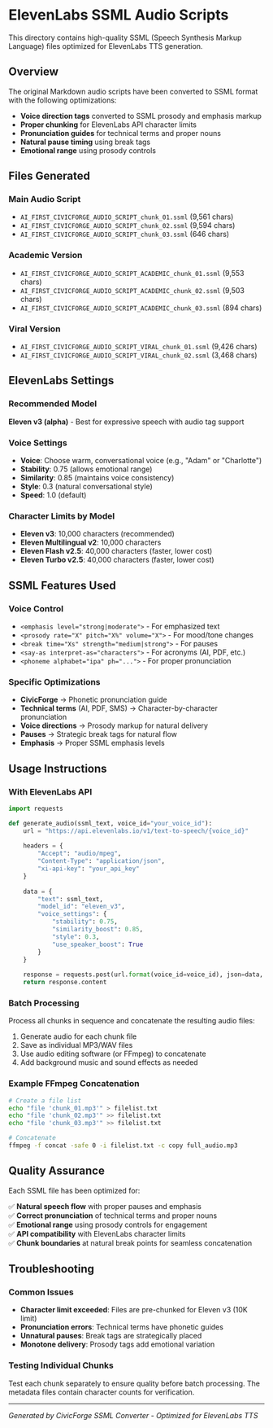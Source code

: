# ElevenLabs SSML Audio Scripts

This directory contains high-quality SSML (Speech Synthesis Markup Language) files optimized for ElevenLabs TTS generation.

## Overview

The original Markdown audio scripts have been converted to SSML format with the following optimizations:

- **Voice direction tags** converted to SSML prosody and emphasis markup
- **Proper chunking** for ElevenLabs API character limits
- **Pronunciation guides** for technical terms and proper nouns
- **Natural pause timing** using break tags
- **Emotional range** using prosody controls

## Files Generated

### Main Audio Script
- `AI_FIRST_CIVICFORGE_AUDIO_SCRIPT_chunk_01.ssml` (9,561 chars)
- `AI_FIRST_CIVICFORGE_AUDIO_SCRIPT_chunk_02.ssml` (9,594 chars)  
- `AI_FIRST_CIVICFORGE_AUDIO_SCRIPT_chunk_03.ssml` (646 chars)

### Academic Version
- `AI_FIRST_CIVICFORGE_AUDIO_SCRIPT_ACADEMIC_chunk_01.ssml` (9,553 chars)
- `AI_FIRST_CIVICFORGE_AUDIO_SCRIPT_ACADEMIC_chunk_02.ssml` (9,503 chars)
- `AI_FIRST_CIVICFORGE_AUDIO_SCRIPT_ACADEMIC_chunk_03.ssml` (894 chars)

### Viral Version
- `AI_FIRST_CIVICFORGE_AUDIO_SCRIPT_VIRAL_chunk_01.ssml` (9,426 chars)
- `AI_FIRST_CIVICFORGE_AUDIO_SCRIPT_VIRAL_chunk_02.ssml` (3,468 chars)

## ElevenLabs Settings

### Recommended Model
**Eleven v3 (alpha)** - Best for expressive speech with audio tag support

### Voice Settings
- **Voice**: Choose warm, conversational voice (e.g., "Adam" or "Charlotte")
- **Stability**: 0.75 (allows emotional range)
- **Similarity**: 0.85 (maintains voice consistency)  
- **Style**: 0.3 (natural conversational style)
- **Speed**: 1.0 (default)

### Character Limits by Model
- **Eleven v3**: 10,000 characters (recommended)
- **Eleven Multilingual v2**: 10,000 characters
- **Eleven Flash v2.5**: 40,000 characters (faster, lower cost)
- **Eleven Turbo v2.5**: 40,000 characters (faster, lower cost)

## SSML Features Used

### Voice Control
- `<emphasis level="strong|moderate">` - For emphasized text
- `<prosody rate="X" pitch="X%" volume="X">` - For mood/tone changes
- `<break time="Xs" strength="medium|strong">` - For pauses
- `<say-as interpret-as="characters">` - For acronyms (AI, PDF, etc.)
- `<phoneme alphabet="ipa" ph="...">` - For proper pronunciation

### Specific Optimizations
- **CivicForge** → Phonetic pronunciation guide
- **Technical terms** (AI, PDF, SMS) → Character-by-character pronunciation
- **Voice directions** → Prosody markup for natural delivery
- **Pauses** → Strategic break tags for natural flow
- **Emphasis** → Proper SSML emphasis levels

## Usage Instructions

### With ElevenLabs API

```python
import requests

def generate_audio(ssml_text, voice_id="your_voice_id"):
    url = "https://api.elevenlabs.io/v1/text-to-speech/{voice_id}"
    
    headers = {
        "Accept": "audio/mpeg",
        "Content-Type": "application/json",
        "xi-api-key": "your_api_key"
    }
    
    data = {
        "text": ssml_text,
        "model_id": "eleven_v3",
        "voice_settings": {
            "stability": 0.75,
            "similarity_boost": 0.85,
            "style": 0.3,
            "use_speaker_boost": True
        }
    }
    
    response = requests.post(url.format(voice_id=voice_id), json=data, headers=headers)
    return response.content
```

### Batch Processing

Process all chunks in sequence and concatenate the resulting audio files:

1. Generate audio for each chunk file
2. Save as individual MP3/WAV files  
3. Use audio editing software (or FFmpeg) to concatenate
4. Add background music and sound effects as needed

### Example FFmpeg Concatenation

```bash
# Create a file list
echo "file 'chunk_01.mp3'" > filelist.txt
echo "file 'chunk_02.mp3'" >> filelist.txt
echo "file 'chunk_03.mp3'" >> filelist.txt

# Concatenate
ffmpeg -f concat -safe 0 -i filelist.txt -c copy full_audio.mp3
```

## Quality Assurance

Each SSML file has been optimized for:

✅ **Natural speech flow** with proper pauses and emphasis  
✅ **Correct pronunciation** of technical terms and proper nouns  
✅ **Emotional range** using prosody controls for engagement  
✅ **API compatibility** with ElevenLabs character limits  
✅ **Chunk boundaries** at natural break points for seamless concatenation  

## Troubleshooting

### Common Issues
- **Character limit exceeded**: Files are pre-chunked for Eleven v3 (10K limit)
- **Pronunciation errors**: Technical terms have phonetic guides
- **Unnatural pauses**: Break tags are strategically placed
- **Monotone delivery**: Prosody tags add emotional variation

### Testing Individual Chunks
Test each chunk separately to ensure quality before batch processing. The metadata files contain character counts for verification.

---

*Generated by CivicForge SSML Converter - Optimized for ElevenLabs TTS*
